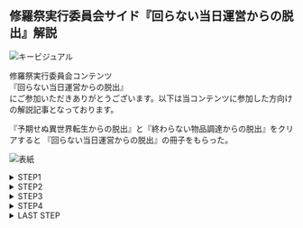 ## 修羅祭実行委員会サイド『回らない当日運営からの脱出』解説

![キービジュアル](@visual_c)

修羅祭実行委員会コンテンツ  
『回らない当日運営からの脱出』  
にご参加いただきありがとうございます。以下は当コンテンツに参加した方向けの解説記事となっております。

『予期せぬ異世界転生からの脱出』と『終わらない物品調達からの脱出』をクリアすると
『回らない当日運営からの脱出』の冊子をもらった。

![表紙](@c_book)

<details>
<summary>STEP1</summary>

![STEP1](@c_book_step1)

参加者サイドのラストでは赤・緑・青の３色の光を発生させましたが、この表では色が重なった時の処理が抜けています。

抜けている状態の

①ノベル＆通報→⑦マゼンタ

②通報＆挨拶→⑥イエロー

③ノベル＆挨拶→⑤シアン

④ノベル＆通報＆挨拶→⑧白

をスタッフに教えたらクリアです。

</details>

<details>
<summary>STEP2</summary>

![STEP2](@c_book_step2)

制作者サイドのラストではワラを交換しましたが、この図では最初のチームには前のチームがおらず、最後のチームには次のチームがいないため成り立たなくなっています。

シーン1：「①初回公演」のとき、ブースで「⑥紙飛行機」を持って「⑩待っている」客が絶対にいない

シーン2：「③最終回公演」のとき、ブースで「⑤ワラ」を持って「⑪入ってくる」客が絶対にいない

をスタッフに教えたらクリアです。

</details>

<details>
<summary>STEP3</summary>

![STEP3](@c_book_step3)

制作者サイドのオペレーションで水の数が少なく、たまに前の人に戻すオペレーションが必要です。

[③ゴミ集め]担当から[⑤水]を[②お金持ち]担当に渡すフローが抜けている

と埋まります。

実際に制作者サイドにおけるゴミ集め担当の所に行き、水を回収してお金持ち担当に渡したらクリアです。

</details>

<details>
<summary>STEP4</summary>

![STEP4](@c_book_step4)

<details>
<summary>A</summary>

![STEP4_A](@c_book_A)

謎１　ゴミの右を上から読め→タからジまで

答え：会場の中

謎２　羽は文字を五十音順で1文字進めます。イラストの「ペンギン」「ツル」から「テン」と「ペグシル」が拾えます

答え：ペグシル

行動　会場の中に落ちているペグシルを本当に見つけてきたらクリアです。

</details>

<details>
<summary>B</summary>

![STEP4_B](@c_book_B)
謎１　UPを赤の1と2に,DOWNを青の1~4に,Qを緑の1に埋めて、上下にアルファベット順でずらして枠を読みます。

答え：TOWER

謎２　軽い、明るいに当てはまるワードを考えます。

答え：ライト

行動　「タワー」か「ライト」にちなんだ謎を作って提出したらクリアです。

</details>

<details>

<summary>C</summary>

![STEP4_C](@c_book_C)

謎１　指の本数を数字に直します。計算すると

答え：200

謎２　「サイレン」と「きゅうきゅうしゃ」

答え：さしいれ

行動　200円以内で差し入れすると伝えると、その時スタッフ達が本当に欲しいものを教えられるので買ってきたらクリアです。

</details>

<details>
<summary>D</summary>

![STEP4_D](@c_book_D)

謎１　カメラの向きにイラスト（英語）の頭文字を拾います。

答え：スタッフ

行動　スタッフの写真を撮って提出すればクリアです。

</details>

<details>
<summary>E</summary>

![STEP4_E](@c_book_E)

謎１　W in Dがウィンド。P in Kで

答え：ピンク

謎２　赤文字の意味を反転して読みます。本当→ウソ、真→ギ、丸を後ろから読んで

答え：ぎそう

行動　修羅祭ブースのピンクの付箋の悪評を書き換えて偽装工作したらクリアです。

</details>

<details>
<summary>F</summary>

![STEP4_F](@c_book_F)

謎１　「おこのみやき」から矢印の通った文字を拾います。

答え：このみの

謎２　「ちょうほうけい」「だいけい」から文字を拾います。

答え：ちょうだい

行動　修羅祭ブースで輪っかの飾り付けをしたらクリアです。

</details>

<details>
<summary>G</summary>

![STEP4_G](@c_book_G)

謎１　「数字の読みと{加減乗除}」になっています。億と乗なので

答え：屋上

謎２　①〜⑤にはたちつてとが当てはまります。欠けてることを考えて

答え：鉄塔

謎３　MIYAGEから文字を拾います。

答え：見上げ

行動　会場の屋上に行き、東京タワーを見上げた写真を提出したらクリアです

</details>
</details>

<details>
<summary>LAST STEP</summary>

![LAST STEP](@c_book_last)

指示の通りです。

「倉松なお」のアカウントの固定ポストを見て当日の服装から当人を探し出し、スマホを借りてXの修羅祭実行委員アカウントから広告ポストをしたらクリアです。

</details>
